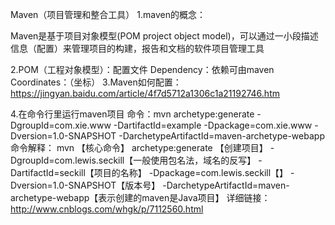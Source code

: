 
Maven（项目管理和整合工具）
1.maven的概念：

Maven是基于项目对象模型(POM project object model)，可以通过一小段描述信息（配置）来管理项目的构建，报告和文档的软件项目管理工具

2.POM（工程对象模型）：配置文件
   Dependency：依赖可由maven
   Coordinates：（坐标）
3.Maven如何配置：https://jingyan.baidu.com/article/4f7d5712a1306c1a21192746.htm

4.在命令行里运行maven项目
命令：mvn archetype:generate -DgroupId=com.xie.www -DartifactId=example -Dpackage=com.xie.www -Dversion=1.0-SNAPSHOT -DarchetypeArtifactId=maven-archetype-webapp
命令解释：
mvn 【核心命令】
archetype:generate 【创建项目】
-DgroupId=com.lewis.seckill【一般使用包名法，域名的反写】
-DartifactId=seckill【项目的名称】 
-Dpackage=com.lewis.seckill【】
-Dversion=1.0-SNAPSHOT【版本号】
-DarchetypeArtifactId=maven-archetype-webapp【表示创建的maven是Java项目】
详细链接：http://www.cnblogs.com/whgk/p/7112560.html